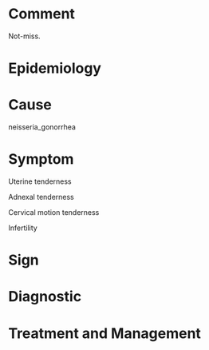 # Comment

Not-miss.

# Epidemiology

# Cause

neisseria_gonorrhea

# Symptom

Uterine tenderness

Adnexal tenderness

Cervical motion tenderness

Infertility

# Sign

# Diagnostic

# Treatment and Management
